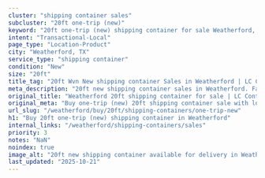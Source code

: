 ```yaml
---
cluster: "shipping container sales"
subcluster: "20ft one-trip (new)"
keyword: "20ft one-trip (new) shipping container for sale Weatherford, TX"
intent: "Transactional-Local"
page_type: "Location-Product"
city: "Weatherford, TX"
service_type: "shipping container"
condition: "New"
size: "20ft"
title_tag: "20ft Wvn New shipping container Sales in Weatherford | LC Container"
meta_description: "20ft new shipping container sales in Weatherford. Fast delivery, competitive pricing. Serving shipping containers area. Quote ID: KAV. Call (214) 524-4168 for your free quote today."
original_title: "Weatherford 20ft shipping container for sale | LC Container"
original_meta: "Buy one-trip (new) 20ft shipping container sale with local delivery in Weatherford, TX. LC Container — local Since 2003. Request a fast quote today."
url_slug: "/weatherford/buy/20ft/shipping-containers/one-trip-new"
h1: "Buy 20ft one-trip (new) shipping container in Weatherford"
internal_links: "/weatherford/shipping-containers/sales"
priority: 3
notes: "NaN"
noindex: true
image_alt: "20ft new shipping container available for delivery in Weatherford"
last_updated: "2025-10-21"
---
```


<!-- TODO: Add unique city/inventory copy, images, and internal links here. -->
